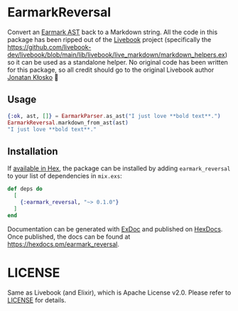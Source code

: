 # EarmarkReversal

Convert an [Earmark AST](https://hex.pm/packages/earmark_parser) back to a Markdown string. All the code in this package has been ripped out of the [Livebook](https://github.com/livebook-dev/livebook) project (specifically the https://github.com/livebook-dev/livebook/blob/main/lib/livebook/live_markdown/markdown_helpers.ex) so it can be used as a standalone helper.  No original code has been written for this package, so all credit should go to the original Livebook author [Jonatan Kłosko](https://github.com/jonatanklosko) :clap:

## Usage

```elixir
{:ok, ast, []} = EarmarkParser.as_ast("I just love **bold text**.")
EarmarkReversal.markdown_from_ast(ast)
"I just love **bold text**."
```

## Installation

If [available in Hex](https://hex.pm/docs/publish), the package can be installed
by adding `earmark_reversal` to your list of dependencies in `mix.exs`:

```elixir
def deps do
  [
    {:earmark_reversal, "~> 0.1.0"}
  ]
end
```

Documentation can be generated with [ExDoc](https://github.com/elixir-lang/ex_doc)
and published on [HexDocs](https://hexdocs.pm). Once published, the docs can
be found at <https://hexdocs.pm/earmark_reversal>.

# LICENSE

Same as Livebook (and Elixir), which is Apache License v2.0. Please refer to [LICENSE](LICENSE) for details.
